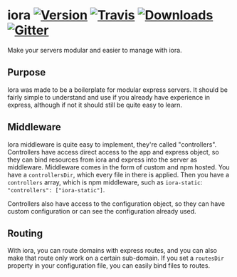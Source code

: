 # iora [![Version][npm-version-image]][npm-link] [![Travis][travis-image]][travis-link] [![Downloads][npm-downloads-image]][npm-link] [![Gitter][gitter-image]][gitter-link]
Make your servers modular and easier to manage with iora.

## Purpose
Iora was made to be a boilerplate for modular express servers.  It should be fairly simple to understand and use if you already have experience in express, although if not it should still be quite easy to learn.

## Middleware
Iora middleware is quite easy to implement, they're called "controllers".  Controllers have access direct access to the app and express object, so they can bind resources from iora and express into the server as middleware.  Middleware comes in the form of custom and npm hosted.  You have a `controllersDir`, which every file in there is applied.  Then you have a `controllers` array, which is npm middleware, such as `iora-static`: `"controllers": ["iora-static"]`.

Controllers also have access to the configuration object, so they can have custom configuration or can see the configuration already used.

## Routing
With iora, you can route domains with express routes, and you can also make that route only work on a certain sub-domain.  If you set a `routesDir` property in your configuration file, you can easily bind files to routes.


 [npm-downloads-image]: https://img.shields.io/npm/dm/iora.svg
 [travis-image]: https://img.shields.io/travis/iora/iora.svg
 [npm-version-image]: https://img.shields.io/npm/v/iora.svg
 [gitter-image]: https://badges.gitter.im/Join%20Chat.svg

 [travis-link]: https://travis-ci.org/iora/iora
 [npm-link]: https://www.npmjs.com/package/iora
 [gitter-link]: https://gitter.im/iora/iora
